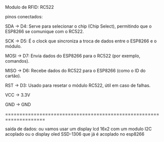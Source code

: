 Modulo de RFID: RC522

pinos conectados:

SDA → D4: Serve para selecionar o chip (Chip Select), permitindo que o ESP8266 se comunique com o RC522.

SCK → D5: É o clock que sincroniza a troca de dados entre o ESP8266 e o módulo.

MOSI → D7: Envia dados do ESP8266 para o RC522 (por exemplo, comandos).

MISO → D6: Recebe dados do RC522 para o ESP8266 (como o ID do cartão).

RST → D3: Usado para resetar o módulo RC522, útil em caso de falhas.

VCC  → 3.3V

GND  → GND

====================================================================

saída de dados: ou vamos usar um display lcd 16x2 com um modulo I2C acoplado ou o display oled SSD-1306 que já é acoplado no esp8266